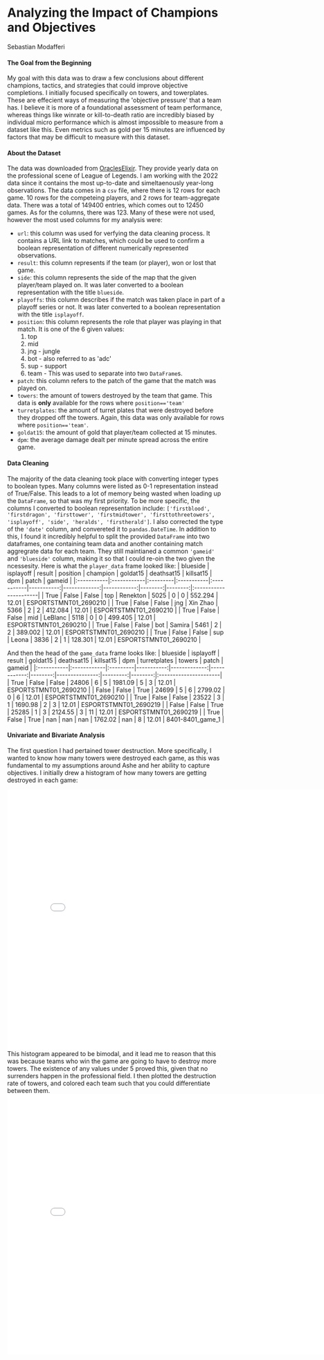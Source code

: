 # Analyzing the Impact of Champions and Objectives

Sebastian Modafferi

#### The Goal from the Beginning
My goal with this data was to draw a few conclusions about different champions, tactics, and strategies that could improve objective completions. I initially focused specifically on towers, and towerplates. These are effecient ways of measuring the 'objective pressure' that a team has. I believe it is more of a foundational assessment of team performance, whereas things like winrate or kill-to-death ratio are incredibly biased by individual micro performance which is almost impossible to measure from a dataset like this. Even metrics such as gold per 15 minutes are influenced by factors that may be difficult to measure with this dataset.

#### About the Dataset
The data was downloaded from [OraclesElixir](https://oracleselixir.com/tools/downloads). They provide yearly data on the professional scene of League of Legends. I am working with the 2022 data since it contains the most up-to-date and simeltaenously year-long observations. The data comes in a `csv` file, where there is 12 rows for each game. 10 rows for the competeing players, and 2 rows for team-aggregate data. There was a total of 149400 entries, which comes out to 12450 games. As for the columns, there was 123. Many of these were not used, however the most used columns for my analysis were:
 - `url`: this column was used for verfying the data cleaning process. It contains a URL link to matches, which could be used to confirm a boolean representation of different numerically represented observations.
 - `result`: this column represents if the team (or player), won or lost that game.
 - `side`: this column represents the side of the map that the given player/team played on. It was later converted to a boolean representation with the title `blueside`.
 - `playoffs`: this column describes if the match was taken place in part of a playoff series or not. It was later converted to a boolean representation with the title `isplayoff`.
 - `position`: this column represents the role that player was playing in that match. It is one of the 6 given values:
    1. top
    2. mid
    3. jng - jungle
    4. bot - also referred to as 'adc'
    5. sup - support
    6. team - This was used to separate into two `DataFrame`s.
 - `patch`: this column refers to the patch of the game that the match was played on.
 - `towers`: the amount of towers destroyed by the team that game. This data is **only** available for the rows where `position=='team'`
 - `turretplates`: the amount of turret plates that were destroyed before they dropped off the towers. Again, this data was only available for rows where `position=='team'`.
 - `goldat15`: the amount of gold that player/team collected at 15 minutes.
 - `dpm`: the average damage dealt per minute spread across the entire game.

#### Data Cleaning 
The majority of the data cleaning took place with converting integer types to boolean types. Many columns were listed as 0-1 representation instead of True/False. This leads to a lot of memory being wasted when loading up the `DataFrame`, so that was my first priority. To be more specific, the columns I converted to boolean representation include: `['firstblood', 'firstdragon', 'firsttower', 'firstmidtower', 'firsttothreetowers', 'isplayoff', 'side', 'heralds', 'firstherald']`. I also corrected the type of the `'date'` column, and convereted it to `pandas.DateTime`. In addition to this, I found it incredibly helpful to split the provided `DataFrame` into two dataframes, one containing team data and another containing match aggregrate data for each team. They still maintianed a common `'gameid'` and `'blueside'` column, making it so that I could re-oin the two given the ncessesity. Here is what the `player_data` frame looked like:
| blueside   | isplayoff   | result   | position   | champion   |   goldat15 |   deathsat15 |   killsat15 |     dpm |   patch | gameid                |
|:-----------|:------------|:---------|:-----------|:-----------|-----------:|-------------:|------------:|--------:|--------:|:----------------------|
| True       | False       | False    | top        | Renekton   |       5025 |            0 |           0 | 552.294 |   12.01 | ESPORTSTMNT01_2690210 |
| True       | False       | False    | jng        | Xin Zhao   |       5366 |            2 |           2 | 412.084 |   12.01 | ESPORTSTMNT01_2690210 |
| True       | False       | False    | mid        | LeBlanc    |       5118 |            0 |           0 | 499.405 |   12.01 | ESPORTSTMNT01_2690210 |
| True       | False       | False    | bot        | Samira     |       5461 |            2 |           2 | 389.002 |   12.01 | ESPORTSTMNT01_2690210 |
| True       | False       | False    | sup        | Leona      |       3836 |            2 |           1 | 128.301 |   12.01 | ESPORTSTMNT01_2690210 |

And then the head of the `game_data` frame looks like: 
| blueside   | isplayoff   | result   |   goldat15 |   deathsat15 |   killsat15 |     dpm |   turretplates |   towers |   patch | gameid                |
|:-----------|:------------|:---------|-----------:|-------------:|------------:|--------:|---------------:|---------:|--------:|:----------------------|
| True       | False       | False    |      24806 |            6 |           5 | 1981.09 |              5 |        3 |   12.01 | ESPORTSTMNT01_2690210 |
| False      | False       | True     |      24699 |            5 |           6 | 2799.02 |              0 |        6 |   12.01 | ESPORTSTMNT01_2690210 |
| True       | False       | False    |      23522 |            3 |           1 | 1690.98 |              2 |        3 |   12.01 | ESPORTSTMNT01_2690219 |
| False      | False       | True     |      25285 |            1 |           3 | 2124.55 |              3 |       11 |   12.01 | ESPORTSTMNT01_2690219 |
| True       | False       | True     |        nan |          nan |         nan | 1762.02 |            nan |        8 |   12.01 | 8401-8401_game_1      |

#### Univariate and Bivariate Analysis
The first question I had pertained tower destruction. More specifically, I wanted to know how many towers were destroyed each game, as this was fundamental to my assumptions around Ashe and her ability to capture objectives. I initially drew a histogram of how many towers are getting destroyed in each game:
<iframe src="assets/towers_univariate.html" width=800 height=600 frameBorder=0></iframe>
This histogram appeared to be bimodal, and it lead me to reason that this was because teams who win the game are going to have to destroy more towers. The existence of any values under 5 proved this, given that no surrenders happen in the professional field. I then plotted the destruction rate of towers, and colored each team such that you could differentiate between them.
<iframe src="assets/towers_bivariate.html" width=800 height=600 frameBorder=0></iframe>
